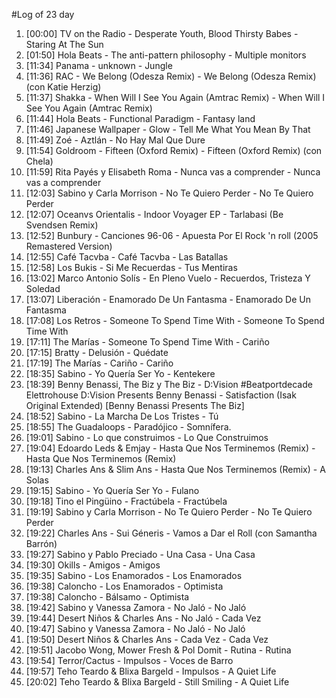 #Log of 23 day

1. [00:00] TV on the Radio - Desperate Youth, Blood Thirsty Babes - Staring At The Sun
1. [01:50] Hola Beats - The anti-pattern philosophy - Multiple monitors
1. [11:34] Panama - unknown - Jungle
1. [11:36] RAC - We Belong (Odesza Remix) - We Belong (Odesza Remix) (con Katie Herzig)
1. [11:37] Shakka - When Will I See You Again (Amtrac Remix) - When Will I See You Again (Amtrac Remix)
1. [11:44] Hola Beats - Functional Paradigm - Fantasy land
1. [11:46] Japanese Wallpaper - Glow - Tell Me What You Mean By That
1. [11:49] Zoé - Aztlán - No Hay Mal Que Dure
1. [11:54] Goldroom - Fifteen (Oxford Remix) - Fifteen (Oxford Remix) (con Chela)
1. [11:59] Rita Payés y Elisabeth Roma - Nunca vas a comprender - Nunca vas a comprender
1. [12:03] Sabino y Carla Morrison - No Te Quiero Perder - No Te Quiero Perder
1. [12:07] Oceanvs Orientalis - Indoor Voyager EP - Tarlabasi (Be Svendsen Remix)
1. [12:52] Bunbury - Canciones 96-06 - Apuesta Por El Rock 'n roll (2005 Remastered Version)
1. [12:55] Café Tacvba - Café Tacvba - Las Batallas
1. [12:58] Los Bukis - Si Me Recuerdas - Tus Mentiras
1. [13:02] Marco Antonio Solís - En Pleno Vuelo - Recuerdos, Tristeza Y Soledad
1. [13:07] Liberación - Enamorado De Un Fantasma - Enamorado De Un Fantasma
1. [17:08] Los Retros - Someone To Spend Time With - Someone To Spend Time With
1. [17:11] The Marías - Someone To Spend Time With - Cariño
1. [17:15] Bratty - Delusión - Quédate
1. [17:19] The Marías - Cariño - Cariño
1. [18:35] Sabino - Yo Quería Ser Yo - Kentekere
1. [18:39] Benny Benassi, The Biz y The Biz - D:Vision #Beatportdecade Elettrohouse D:Vision Presents Benny Benassi - Satisfaction (Isak Original Extended) [Benny Benassi Presents The Biz]
1. [18:52] Sabino - La Marcha De Los Tristes - Tú
1. [18:55] The Guadaloops - Paradójico - Somnífera.
1. [19:01] Sabino - Lo que construimos - Lo Que Construimos
1. [19:04] Edoardo Leds & Emjay - Hasta Que Nos Terminemos (Remix) - Hasta Que Nos Terminemos (Remix)
1. [19:13] Charles Ans & Slim Ans - Hasta Que Nos Terminemos (Remix) - A Solas
1. [19:15] Sabino - Yo Quería Ser Yo - Fulano
1. [19:18] Tino el Pingüino - Fractúbela - Fractúbela
1. [19:19] Sabino y Carla Morrison - No Te Quiero Perder - No Te Quiero Perder
1. [19:22] Charles Ans - Sui Géneris - Vamos a Dar el Roll (con Samantha Barrón)
1. [19:27] Sabino y Pablo Preciado - Una Casa - Una Casa
1. [19:30] Okills - Amigos - Amigos
1. [19:35] Sabino - Los Enamorados - Los Enamorados
1. [19:38] Caloncho - Los Enamorados - Optimista
1. [19:38] Caloncho - Bálsamo - Optimista
1. [19:42] Sabino y Vanessa Zamora - No Jaló - No Jaló
1. [19:44] Desert Niños & Charles Ans - No Jaló - Cada Vez
1. [19:47] Sabino y Vanessa Zamora - No Jaló - No Jaló
1. [19:50] Desert Niños & Charles Ans - Cada Vez - Cada Vez
1. [19:51] Jacobo Wong, Mower Fresh & Pol Domit - Rutina - Rutina
1. [19:54] Terror/Cactus - Impulsos - Voces de Barro
1. [19:57] Teho Teardo & Blixa Bargeld - Impulsos - A Quiet Life
1. [20:02] Teho Teardo & Blixa Bargeld - Still Smiling - A Quiet Life

